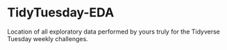 # TidyTuesday-EDA
Location of all exploratory data performed by yours truly for the Tidyverse Tuesday weekly challenges.
